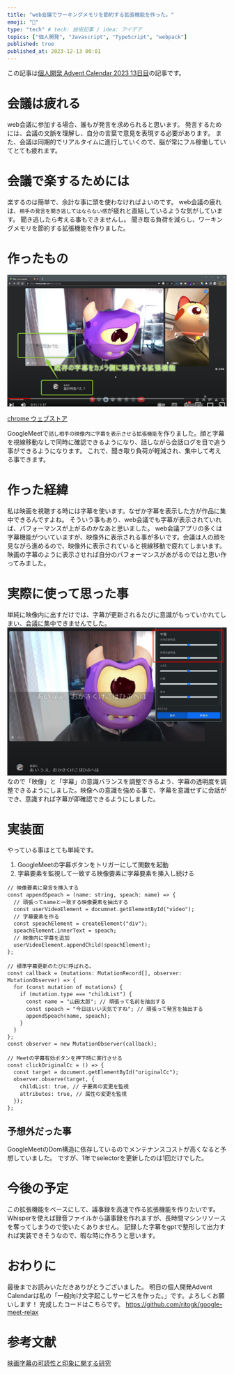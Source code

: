 ```yaml
---
title: "web会議でワーキングメモリを節約する拡張機能を作った。"
emoji: "🧠"
type: "tech" # tech: 技術記事 / idea: アイデア
topics: ["個人開発", "Javascript", "TypeScript", "webpack"]
published: true
published_at: 2023-12-13 00:01
---
```


この記事は[個人開発 Advent Calendar 2023 13日目](https://qiita.com/advent-calendar/2023/personal-developement)の記事です。

# 会議は疲れる

web会議に参加する場合、誰もが発言を求められると思います。
発言するためには、会議の文脈を理解し、自分の言葉で意見を表現する必要があります。
また、会議は同期的でリアルタイムに進行していくので、脳が常にフル稼働していてとても疲れます。

# 会議で楽するためには

楽するのは簡単で、余計な事に頭を使わなければよいのです。
web会議の疲れは、`相手の発言を聞き逃してはならない感`が疲れと直結しているような気がしています。
聞き逃したら考える事もできませんし。
聞き取る負荷を減らし、ワーキングメモリを節約する拡張機能を作りました。

# 作ったもの

![](/images/3a4f02cf6695d8/2.png)

[chrome ウェブストア](https://chromewebstore.google.com/detail/googlemeet-%E3%83%AF%E3%83%BC%E3%82%AD%E3%83%B3%E3%82%B0%E3%83%A1%E3%83%A2%E3%83%AA%E3%83%97%E3%83%A9%E3%82%B9/mghgglappambkhleddnmoldpndopkhdi?hl=ja&pli=1)

GoogleMeetで`話し相手の映像内に字幕を表示させる拡張機能`を作りました。顔と字幕を視線移動なしで同時に確認できるようになり、話しながら会話ログを目で追う事ができるようになります。
これで、聞き取り負荷が軽減され、集中して考える事できます。

# 作った経緯

私は映画を視聴する時には字幕を使います。なぜか字幕を表示した方が作品に集中できるんですよね。
そういう事もあり、web会議でも字幕が表示されていれば、パフォーマンスが上がるのかなあと思いました。
web会議アプリの多くは字幕機能がついていますが、映像外に表示される事が多いです。会議は人の顔を見ながら進めるので、映像外に表示されていると視線移動で疲れてしまいます。
映画の字幕のように表示させれば自分のパフォーマンスがあがるのではと思い作ってみました。

# 実際に使って思った事

単純に映像内に出すだけでは、字幕が更新されるたびに意識がもっていかれてしまい、会議に集中できませんでした。
![](/images/3a4f02cf6695d8/1.png)
なので「映像」と「字幕」の意識バランスを調整できるよう、字幕の透明度を調整できるようにしました。映像への意識を強める事で、字幕を意識せずに会話ができ、意識すれば字幕が即確認できるようにしました。

# 実装面

やっている事はとても単純です。

1. GoogleMeetの字幕ボタンをトリガーにして関数を起動
2. 字幕要素を監視して一致する映像要素に字幕要素を挿入し続ける

```tsx
// 映像要素に発言を挿入する
const appendSpeach = (name: string, speach: name) => {
  // 頑張ってnameと一致する映像要素を抽出する
  const userVideoElement = documnet.getElementById("video");
  // 字幕要素を作る
  const speachElement = createElement("div");
  speachElement.innerText = speach;
  // 映像内に字幕を追加
  userVideoElement.appendChild(speachElement);
};

// 標準字幕更新のたびに呼ばれる。
const callback = (mutations: MutationRecord[], observer: MutationObserver) => {
  for (const mutation of mutations) {
    if (mutation.type === "childList") {
      const name = "山田太郎"; // 頑張って名前を抽出する
      const speach = "今日はいい天気ですね"; // 頑張って発言を抽出する
      appendSpeach(name, speach);
    }
  }
};
const observer = new MutationObserver(callback);

// Meetの字幕有効ボタンを押下時に実行させる
const clickOriginalCc = () => {
  const target = document.getElementById("originalCc");
  observer.observe(target, {
    childList: true, // 子要素の変更を監視
    attributes: true, // 属性の変更を監視
  });
};
```

## 予想外だった事

GoogleMeetのDom構造に依存しているのでメンテナンスコストが高くなると予想していました。
ですが、1年でselectorを更新したのは1回だけでした。

# 今後の予定

この拡張機能をベースにして、議事録を高速で作る拡張機能を作りたいです。
Whisperを使えば録音ファイルから議事録を作れますが、長時間マシンリソースを奪ってしまうので使いたくありません。
記録した字幕をgptで整形して出力すれば実装できそうなので、暇な時に作ろうと思います。

# おわりに

最後までお読みいただきありがとうございました。
明日の個人開発Advent Calendarは私の「一般向け文字起こしサービスを作った。」です。よろしくお願いします！
完成したコードはこちらです。
https://github.com/ritogk/google-meet-relax

# 参考文献

[映画字幕の可読性と印象に関する研究](https://www.jstage.jst.go.jp/article/jssd/60/0/60_169/_pdf)
